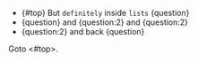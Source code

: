 - {#top} But `definitely` inside `lists` {question}
- {question} and {question:2} and {question:2}
- {question:2} and back {question}

Goto <#top>.
